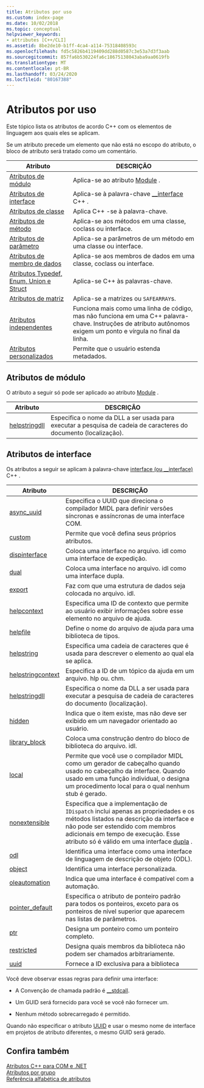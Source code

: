 ```yaml
---
title: Atributos por uso
ms.custom: index-page
ms.date: 10/02/2018
ms.topic: conceptual
helpviewer_keywords:
- attributes [C++/CLI]
ms.assetid: 8be2de10-b1ff-4ca4-a114-75318408593c
ms.openlocfilehash: fd5c5826b4119409dd288d0587c3e53a7d3f3aab
ms.sourcegitcommit: 857fa6b530224fa6c18675138043aba9aa0619fb
ms.translationtype: MT
ms.contentlocale: pt-BR
ms.lasthandoff: 03/24/2020
ms.locfileid: "80167388"
---
```

# <a name="attributes-by-usage"></a>Atributos por uso

Este tópico lista os atributos de acordo C++ com os elementos de linguagem aos quais eles se aplicam.

Se um atributo precede um elemento que não está no escopo do atributo, o bloco de atributo será tratado como um comentário.

|Atributo|DESCRIÇÃO|
|---------------|-----------------|
|[Atributos de módulo](module-attributes.md)|Aplica-se ao atributo [Module](module-cpp.md) .|
|[Atributos de interface](interface-attributes.md)|Aplica-se à palavra-chave [__interface](../../cpp/interface.md) C++ .|
|[Atributos de classe](class-attributes.md)|Aplica C++ -se à palavra-chave.|
|[Atributos de método](method-attributes.md)|Aplica-se aos métodos em uma classe, coclass ou interface.|
|[Atributos de parâmetro](parameter-attributes.md)|Aplica-se a parâmetros de um método em uma classe ou interface.|
|[Atributos de membro de dados](data-member-attributes.md)|Aplica-se aos membros de dados em uma classe, coclass ou interface.|
|[Atributos Typedef, Enum, Union e Struct](typedef-enum-union-and-struct-attributes.md)|Aplica-se C++ às palavras-chave.|
|[Atributos de matriz](array-attributes.md)|Aplica-se a matrizes ou `SAFEARRAY`s.|
|[Atributos independentes](stand-alone-attributes.md)|Funciona mais como uma linha de código, mas não funciona em uma C++ palavra-chave. Instruções de atributo autônomos exigem um ponto e vírgula no final da linha.|
|[Atributos personalizados](custom-attributes-cpp.md)|Permite que o usuário estenda metadados.|

## <a name="module-attributes"></a>Atributos de módulo
O atributo a seguir só pode ser aplicado ao atributo [Module](module-cpp.md) .

|Atributo|DESCRIÇÃO|
|---------------|-----------------|
|[helpstringdll](helpstringdll.md)|Especifica o nome da DLL a ser usada para executar a pesquisa de cadeia de caracteres do documento (localização).|

## <a name="interface-attributes"></a>Atributos de interface

Os atributos a seguir se aplicam à palavra-chave [interface (ou __interface)](../../cpp/interface.md) C++ .

|Atributo|DESCRIÇÃO|
|---------------|-----------------|
|[async_uuid](async-uuid.md)|Especifica o UUID que direciona o compilador MIDL para definir versões síncronas e assíncronas de uma interface COM.|
|[custom](custom-cpp.md)|Permite que você defina seus próprios atributos.|
|[dispinterface](dispinterface.md)|Coloca uma interface no arquivo. idl como uma interface de expedição.|
|[dual](dual.md)|Coloca uma interface no arquivo. idl como uma interface dupla.|
|[export](export.md)|Faz com que uma estrutura de dados seja colocada no arquivo. idl.|
|[helpcontext](helpcontext.md)|Especifica uma ID de contexto que permite ao usuário exibir informações sobre esse elemento no arquivo de ajuda.|
|[helpfile](helpfile.md)|Define o nome do arquivo de ajuda para uma biblioteca de tipos.|
|[helpstring](helpstring.md)|Especifica uma cadeia de caracteres que é usada para descrever o elemento ao qual ela se aplica.|
|[helpstringcontext](helpstringcontext.md)|Especifica a ID de um tópico da ajuda em um arquivo. hlp ou. chm.|
|[helpstringdll](helpstringdll.md)|Especifica o nome da DLL a ser usada para executar a pesquisa de cadeia de caracteres do documento (localização).|
|[hidden](hidden.md)|Indica que o item existe, mas não deve ser exibido em um navegador orientado ao usuário.|
|[library_block](library-block.md)|Coloca uma construção dentro do bloco de biblioteca do arquivo. idl.|
|[local](local-cpp.md)|Permite que você use o compilador MIDL como um gerador de cabeçalho quando usado no cabeçalho da interface. Quando usado em uma função individual, o designa um procedimento local para o qual nenhum stub é gerado.|
|[nonextensible](nonextensible.md)|Especifica que a implementação de `IDispatch` inclui apenas as propriedades e os métodos listados na descrição da interface e não pode ser estendido com membros adicionais em tempo de execução. Esse atributo só é válido em uma interface [dupla](dual.md) .|
|[odl](odl.md)|Identifica uma interface como uma interface de linguagem de descrição de objeto (ODL).|
|[object](object-cpp.md)|Identifica uma interface personalizada.|
|[oleautomation](oleautomation.md)|Indica que uma interface é compatível com a automação.|
|[pointer_default](pointer-default.md)|Especifica o atributo de ponteiro padrão para todos os ponteiros, exceto para os ponteiros de nível superior que aparecem nas listas de parâmetros.|
|[ptr](ptr.md)|Designa um ponteiro como um ponteiro completo.|
|[restricted](restricted.md)|Designa quais membros da biblioteca não podem ser chamados arbitrariamente.|
|[uuid](uuid-cpp-attributes.md)|Fornece a ID exclusiva para a biblioteca|

Você deve observar essas regras para definir uma interface:

- A Convenção de chamada padrão é [__stdcall](../../cpp/stdcall.md).

- Um GUID será fornecido para você se você não fornecer um.

- Nenhum método sobrecarregado é permitido.

Quando não especificar o atributo [UUID](uuid-cpp-attributes.md) e usar o mesmo nome de interface em projetos de atributo diferentes, o mesmo GUID será gerado.

## <a name="see-also"></a>Confira também

[Atributos C++ para COM e .NET](cpp-attributes-com-net.md)<br/>
[Atributos por grupo](attributes-by-group.md)<br/>
[Referência alfabética de atributos](attributes-alphabetical-reference.md)
